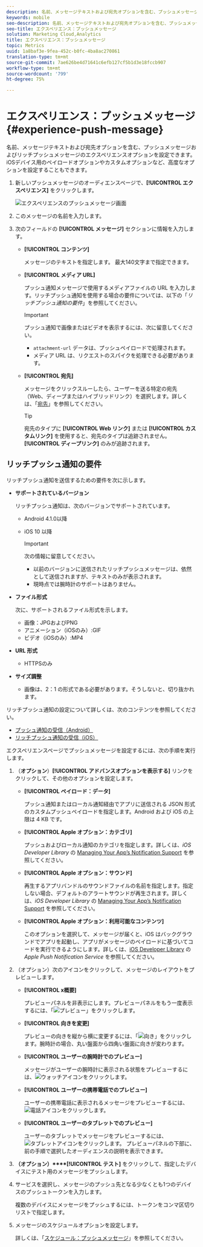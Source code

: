 ```yaml
---
description: 名前、メッセージテキストおよび宛先オプションを含む、プッシュメッセージおよびリッチプッシュメッセージのエクスペリエンスオプションを設定できます。 iOSデバイス用のペイロードオプションやカスタムオプションなど、高度なオプションを設定することもできます。
keywords: mobile
seo-description: 名前、メッセージテキストおよび宛先オプションを含む、プッシュメッセージおよびリッチプッシュメッセージのエクスペリエンスオプションを設定できます。 iOSデバイス用のペイロードオプションやカスタムオプションなど、高度なオプションを設定することもできます。
seo-title: エクスペリエンス：プッシュメッセージ
solution: Marketing Cloud,Analytics
title: エクスペリエンス：プッシュメッセージ
topic: Metrics
uuid: 1a8baf3e-9fea-452c-b0fc-4ba8ac270861
translation-type: tm+mt
source-git-commit: 7ae626be4d71641c6efb127cf5b1d3e18fccb907
workflow-type: tm+mt
source-wordcount: '799'
ht-degree: 75%

---
```



# エクスペリエンス：プッシュメッセージ{#experience-push-message}

名前、メッセージテキストおよび宛先オプションを含む、プッシュメッセージおよびリッチプッシュメッセージのエクスペリエンスオプションを設定できます。 iOSデバイス用のペイロードオプションやカスタムオプションなど、高度なオプションを設定することもできます。

1. 新しいプッシュメッセージのオーディエンスページで、**[!UICONTROL エクスペリエンス]** をクリックします。

   ![エクスペリエンスのプッシュメッセージ画面](assets/experience-push-message.png)

1. このメッセージの名前を入力します。
1. 次のフィールドの **[!UICONTROL メッセージ]** セクションに情報を入力します。

   * **[!UICONTROL コンテンツ]**

      メッセージのテキストを指定します。 最大140文字まで指定できます。

   * **[!UICONTROL メディア URL]**

      プッシュ通知メッセージで使用するメディアファイルの URL を入力します。リッチプッシュ通知を使用する場合の要件については、以下の「*リッチプッシュ通知の要件*」を参照してください。

      >[!IMPORTANT]
      >
      >プッシュ通知で画像またはビデオを表示するには、次に留意してください。
      > * `attachment-url` データは、プッシュペイロードで処理されます。
      > * メディア URL は、リクエストのスパイクを処理できる必要があります。


   * **[!UICONTROL 宛先]**

      メッセージをクリックスルーしたら、ユーザーを送る特定の宛先（Web、ディープまたはハイブリッドリンク）を選択します。詳しくは、「[宛先](/help/using/acquisition-main/c-create-destinations.md)」を参照してください。

      >[!TIP]
      >
      >宛先のタイプに **[!UICONTROL Web リンク]** または **[!UICONTROL カスタムリンク]** を使用すると、宛先のタイプは追跡されません。**[!UICONTROL ディープリンク]** のみが追跡されます。

## リッチプッシュ通知の要件

リッチプッシュ通知を送信するための要件を次に示します。

* **サポートされているバージョン**

   リッチプッシュ通知は、次のバージョンでサポートされています。
   * Android 4.1.0以降
   * iOS 10 以降

      >[!IMPORTANT]
      >
      >次の情報に留意してください。
      >* 以前のバージョンに送信されたリッチプッシュメッセージは、依然として送信されますが、テキストのみが表示されます。
      >* 現時点では腕時計のサポートはありません。


* **ファイル形式**

   次に、サポートされるファイル形式を示します。
   * 画像：JPGおよびPNG
   * アニメーション（iOSのみ）:GIF
   * ビデオ（iOSのみ）:MP4

* **URL 形式**
   * HTTPSのみ

* **サイズ調整**
   * 画像は、2：1 の形式である必要があります。そうしないと、切り抜かれます。

リッチプッシュ通知の設定について詳しくは、次のコンテンツを参照してください。

* [プッシュ通知の受信（Android）](/help/android/messaging-main/push-messaging/c-set-up-rich-push-notif-android.md)
* [リッチプッシュ通知の受信（iOS）](/help/ios/messaging-main/push-messaging/c-set-up-rich-push-notif-ios.md)

エクスペリエンスページでプッシュメッセージを設定するには、次の手順を実行します。

1. （**オプション**）**[!UICONTROL アドバンスオプションを表示する]** リンクをクリックして、その他のオプションを設定します。

   * **[!UICONTROL ペイロード：データ]**

      プッシュ通知またはローカル通知経由でアプリに送信される JSON 形式のカスタムプッシュペイロードを指定します。Android および iOS の上限は 4 KB です。

   * **[!UICONTROL Apple オプション：カテゴリ]**

      プッシュおよびローカル通知のカテゴリを指定します。詳しくは、*iOS Developer Library* の [Managing Your App’s Notification Support](https://developer.apple.com/library/content/documentation/NetworkingInternet/Conceptual/RemoteNotificationsPG/SupportingNotificationsinYourApp.html#//apple_ref/doc/uid/TP40008194-CH4-SW9) を参照してください。

   * **[!UICONTROL Apple オプション：サウンド]**

      再生するアプリバンドルのサウンドファイルの名前を指定します。指定しない場合、デフォルトのアラートサウンドが再生されます。詳しくは、*iOS Developer Library* の [Managing Your App’s Notification Support](https://developer.apple.com/library/content/documentation/NetworkingInternet/Conceptual/RemoteNotificationsPG/SupportingNotificationsinYourApp.html#//apple_ref/doc/uid/TP40008194-CH4-SW10) を参照してください。

   * **[!UICONTROL Apple オプション：利用可能なコンテンツ]**

      このオプションを選択して、メッセージが届くと、iOS はバックグラウンドでアプリを起動し、アプリがメッセージのペイロードに基づいてコードを実行できるようにします。詳しくは、[iOS Developer Library](https://developer.apple.com/library/content/documentation/NetworkingInternet/Conceptual/RemoteNotificationsPG/APNSOverview.html#//apple_ref/doc/uid/TP40008194-CH8-SW1) の *Apple Push Notification Service* を参照してください。

1. （オプション）次のアイコンをクリックして、メッセージのレイアウトをプレビューします。

   * **[!UICONTROL x概要]**

      プレビューパネルを非表示にします。プレビューパネルをもう一度表示するには、「![プレビュー](assets/icon_preview.png)」をクリックします。

   * **[!UICONTROL 向きを変更]**

      プレビューの向きを縦から横に変更するには、「![向き](assets/icon_orientation.png)」をクリックします。腕時計の場合、丸い盤面から四角い盤面に向きが変わります。

   * **[!UICONTROL ユーザーの腕時計でのプレビュー]**

      メッセージがユーザーの腕時計に表示される状態をプレビューするには、![ウォッチアイコン](assets/icon_watch.png)をクリックします。

   * **[!UICONTROL ユーザーの携帯電話でのプレビュー]**

      ユーザーの携帯電話に表示されるメッセージをプレビューするには、![電話アイコン](assets/icon_phone.png)をクリックします。

   * **[!UICONTROL ユーザーのタブレットでのプレビュー]**

      ユーザーのタブレットでメッセージをプレビューするには、![タブレットアイコン](assets/icon_tablet.png)をクリックします。
   プレビューパネルの下部に、前の手順で選択したオーディエンスの説明を表示できます。

1. **（オプション）****[!UICONTROL テスト]** をクリックして、指定したデバイスにテスト用のメッセージをプッシュします。
1. サービスを選択し、メッセージのプッシュ先となる少なくとも1つのデバイスのプッシュトークンを入力します。

   複数のデバイスにメッセージをプッシュするには、トークンをコンマ区切りリストで指定します。

1. メッセージのスケジュールオプションを設定します。

   詳しくは、「[スケジュール：プッシュメッセージ](/help/using/in-app-messaging/t-create-push-message/c-schedule-push-message.md)」を参照してください。
